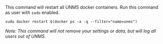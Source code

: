This command will restart all UNMS docker containers. Run this command as user with `sudo` enabled.

    sudo docker restart $(docker ps -a -q --filter="name=unms")

_Note: This command will not remove your settings or data, but will log all users out of UNMS._